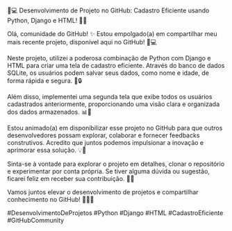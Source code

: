 🚀💻 Desenvolvimento de Projeto no GitHub: Cadastro Eficiente usando Python, Django e HTML! 👥💾

Olá, comunidade do GitHub! ✨ Estou empolgado(a) em compartilhar meu mais recente projeto, disponível aqui no GitHub! 💪💻

Neste projeto, utilizei a poderosa combinação de Python com Django e HTML para criar uma tela de cadastro eficiente. Através do banco de dados SQLite, os usuários podem salvar seus dados, como nome e idade, de forma rápida e segura. 📝🔒

Além disso, implementei uma segunda tela que exibe todos os usuários cadastrados anteriormente, proporcionando uma visão clara e organizada dos dados armazenados. 📊👥

Estou animado(a) em disponibilizar esse projeto no GitHub para que outros desenvolvedores possam explorar, colaborar e fornecer feedbacks construtivos. Acredito que juntos podemos impulsionar a inovação e aprimorar essa solução. 💡🤝

Sinta-se à vontade para explorar o projeto em detalhes, clonar o repositório e experimentar por conta própria. Se tiver alguma dúvida ou sugestão, ficarei feliz em receber sua contribuição. 🌟📩

Vamos juntos elevar o desenvolvimento de projetos e compartilhar conhecimento no GitHub! 🚀👩‍💻

#DesenvolvimentoDeProjetos #Python #Django #HTML #CadastroEficiente #GitHubCommunity
